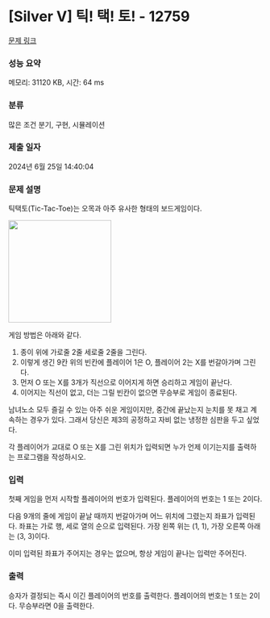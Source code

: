 # [Silver V] 틱! 택! 토! - 12759 

[문제 링크](https://www.acmicpc.net/problem/12759) 

### 성능 요약

메모리: 31120 KB, 시간: 64 ms

### 분류

많은 조건 분기, 구현, 시뮬레이션

### 제출 일자

2024년 6월 25일 14:40:04

### 문제 설명

<p>틱택토(Tic-Tac-Toe)는 오목과 아주 유사한 형태의 보드게임이다.</p>

<p><img alt="" src="https://onlinejudgeimages.s3-ap-northeast-1.amazonaws.com/problem/12759/1.png" style="height:203px; width:204px"></p>

<p>게임 방법은 아래와 같다.</p>

<ol>
	<li>종이 위에 가로줄 2줄 세로줄 2줄을 그린다.</li>
	<li>이렇게 생긴 9칸 위의 빈칸에 플레이어 1은 O, 플레이어 2는 X를 번갈아가며 그린다.</li>
	<li>먼저 O 또는 X를 3개가 직선으로 이어지게 하면 승리하고 게임이 끝난다.</li>
	<li>이어지는 직선이 없고, 더는 그릴 빈칸이 없으면 무승부로 게임이 종료된다.</li>
</ol>

<p>남녀노소 모두 즐길 수 있는 아주 쉬운 게임이지만, 중간에 끝났는지 눈치를 못 채고 계속하는 경우가 있다. 그래서 당신은 제3의 공정하고 자비 없는 냉정한 심판을 두고 싶었다.</p>

<p>각 플레이어가 교대로 O 또는 X를 그린 위치가 입력되면 누가 언제 이기는지를 출력하는 프로그램을 작성하시오.</p>

### 입력 

 <p>첫째 게임을 먼저 시작할 플레이어의 번호가 입력된다. 플레이어의 번호는 1 또는 2이다.</p>

<p>다음 9개의 줄에 게임이 끝날 때까지 번갈아가며 어느 위치에 그렸는지 좌표가 입력된다. 좌표는 가로 행, 세로 열의 순으로 입력된다. 가장 왼쪽 위는 (1, 1), 가장 오른쪽 아래는 (3, 3)이다.</p>

<p>이미 입력된 좌표가 주어지는 경우는 없으며, 항상 게임이 끝나는 입력만 주어진다.</p>

### 출력 

 <p>승자가 결정되는 즉시 이긴 플레이어의 번호를 출력한다. 플레이어의 번호는 1 또는 2이다. 무승부라면 0을 출력한다.</p>


